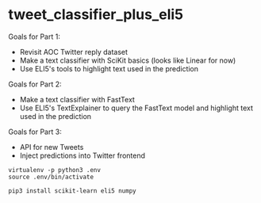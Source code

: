# tweet_classifier_plus_eli5

Goals for Part 1:
- Revisit AOC Twitter reply dataset
- Make a text classifier with SciKit basics (looks like Linear for now)
- Use ELI5's tools to highlight text used in the prediction

Goals for Part 2:
- Make a text classifier with FastText
- Use ELI5's TextExplainer to query the FastText model and highlight text used in the prediction

Goals for Part 3:
- API for new Tweets
- Inject predictions into Twitter frontend

```
virtualenv -p python3 .env
source .env/bin/activate

pip3 install scikit-learn eli5 numpy
```
